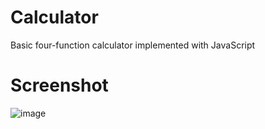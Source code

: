 # Calculator
Basic four-function calculator implemented with JavaScript
# Screenshot
![image](https://user-images.githubusercontent.com/69128074/172504886-da287801-2140-4e14-a885-7cd4d6d36001.png)
